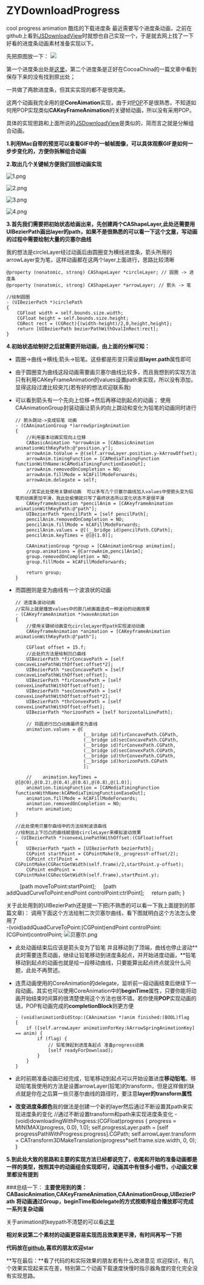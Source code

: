 # ZYDownloadProgress
cool progress animation 酷炫的下载进度条
最近需要写个进度条动画，之前在github上看到[JSDownloadView](https://github.com/Josin22/JSDownloadView)时就想也自己实现一个，于是就去网上找了一下好看的进度条动画素材准备实现以下。
  
先把原图放一下：
![
![](http://upload-images.jianshu.io/upload_images/1249505-04140c363a414341.gif?imageMogr2/auto-orient/strip)
](http://upload-images.jianshu.io/upload_images/1249505-a143ba1e530ce372.gif?imageMogr2/auto-orient/strip)

第一个进度条出处是[这里](https://www.uplabs.com/posts/svg-pencil-download)，第二个进度条是正好在CocoaChina的一篇文章中看到保存下来的没有找到原出处；

一共做了两款进度条，但其实实现的都不是很完美。

这两个动画我完全用的是**CoreAimation**实现，由于对[POP](https://github.com/facebook/pop)不是很熟悉，不知道如何用POP实现类似**CAKeyFrameAnimation**的关键帧动画，所以没有采用POP。

具体的实现思路和上面所说的[JSDownloadView](https://github.com/Josin22/JSDownloadView)是类似的，简而言之就是分解组合动画。

**1.利用Mac自带的预览可以查看GIF中的一帧帧图像，可以具体观察GIF是如何一步步变化的，方便你拆解组合动画**

**2.取出几个关键帧方便我们回想动画实现**

![1.png](http://upload-images.jianshu.io/upload_images/1249505-c9a69d8e72b56b22.png?imageMogr2/auto-orient/strip%7CimageView2/2/w/1240)

![2.png](http://upload-images.jianshu.io/upload_images/1249505-9c17b39dcd88811e.png?imageMogr2/auto-orient/strip%7CimageView2/2/w/1240)

![3.png](http://upload-images.jianshu.io/upload_images/1249505-aee247e374caaa95.png?imageMogr2/auto-orient/strip%7CimageView2/2/w/1240)

![4.png](http://upload-images.jianshu.io/upload_images/1249505-4fdbb0d7af261df2.png?imageMogr2/auto-orient/strip%7CimageView2/2/w/1240)

**3.首先我们需要把初始状态给画出来，先创建两个CAShapeLayer,此处还需要用UIBezierPath画出layer的path，如果不是很熟悉的可以看一下这个[文章](http://blog.csdn.net/u014286994/article/details/51316941)，写动画的过程中需要绘制大量的贝塞尔曲线**

我的想法是circleLayer经过动画后由圆圈变为横线进度条，箭头所用的arrowLayer变为笔，这样动画都在这两个layer上面进行，思路比较清晰

    @property (nonatomic, strong) CAShapeLayer *circleLayer; // 圆圈 -> 进度条
    @property (nonatomic, strong) CAShapeLayer *arrowLayer; // 箭头 -> 笔
    
    //绘制圆圈
    - (UIBezierPath *)circlePath
    {
        CGFloat width = self.bounds.size.width;
        CGFloat height = self.bounds.size.height;
        CGRect rect = (CGRect){(width-height)/2,0,height,height};
        return [UIBezierPath bezierPathWithOvalInRect:rect];
    }
**4.初始状态绘制好之后就需要开始动画，由上面的分解可知：** 
- 圆圈->曲线->横线;箭头->铅笔。这些都是形变只需设置**layer.path**属性即可

- 由于圆圈变为曲线这段动画需要画贝塞尔曲线比较多，而且我想到的实现方法只有利用CAKeyFrameAnimation的values设置path来实现，所以没有添加，显得这段过渡比较突兀(若有好的想法欢迎联系我)
- 可以看到箭头有一个先向上位移->然后再移动到起点的动画；
  使用CAAnimationGroup封装动画让箭头的向上跳动和变化为铅笔的动画同时进行

      // 箭头跳动->变成铅笔 动画
      - (CAAnimationGroup *)arrowSpringAnimation
      {
          //利用基本动画实现向上位移
          CABasicAnimation *arrowAnim = [CABasicAnimation animationWithKeyPath:@"position.y"];
          arrowAnim.toValue = @(self.arrowLayer.position.y-kArrowOffset);
          arrowAnim.timingFunction = [CAMediaTimingFunction functionWithName:kCAMediaTimingFunctionEaseOut];
          arrowAnim.removedOnCompletion = NO;
          arrowAnim.fillMode = kCAFillModeForwards;
          arrowAnim.delegate = self;

          //其实此处使用关键帧动画  可以多写几个贝塞尔曲线加入values中使箭头变为铅笔的动画更加平滑，我此处偷懒就只写了最终状态所以变化状态不是很平滑
          CAKeyframeAnimation *pencilAnim = [CAKeyframeAnimation animationWithKeyPath:@"path"];
          UIBezierPath *pencilPath = [self pencilPath];
          pencilAnim.removedOnCompletion = NO;
          pencilAnim.fillMode = kCAFillModeForwards;
          pencilAnim.values = @[(__bridge id)pencilPath.CGPath];
          pencilAnim.keyTimes = @[@(1.0)];
    
          CAAnimationGroup *group = [CAAnimationGroup animation];
          group.animations = @[arrowAnim,pencilAnim];
          group.removedOnCompletion = NO;
          group.fillMode = kCAFillModeForwards;
    
          return group;
      }

- 而圆圈则是变为曲线有一个波浪状的动画

      // 进度条波动动画
      //实际上就是播放values中的那几帧画面造成一种波动的动画效果
      - (CAKeyframeAnimation *)waveAnimation
      {
          //使用关键帧动画变化circleLayer的path实现波动动画
          CAKeyframeAnimation *animation = [CAKeyframeAnimation animationWithKeyPath:@"path"];
    
          CGFloat offset = 15.f;
          //此处的方法是绘制凹凸曲线
          UIBezierPath *firConcavePath = [self concaveLinePathWithOffset:offset*2];
          UIBezierPath *secConcavePath = [self concaveLinePathWithOffset:offset];
          UIBezierPath *firConvexPath = [self convexLinePathWithOffset:offset];
          UIBezierPath *secConvexPath = [self convexLinePathWithOffset:offset*2];
          UIBezierPath *thrConvexPath = [self convexLinePathWithOffset:offset];
          UIBezierPath *horizonPath = [self horizontalLinePath];
    
          // 将圆进行凹凸动画最终变为直线
          animation.values = @[
                               (__bridge id)firConcavePath.CGPath,
                               (__bridge id)secConcavePath.CGPath,
                               (__bridge id)firConvexPath.CGPath,
                               (__bridge id)secConvexPath.CGPath,
                               (__bridge id)thrConvexPath.CGPath,
                               (__bridge id)horizonPath.CGPath
                               ];
    
          //    animation.keyTimes = @[@(0),@(0.2),@(0.4),@(0.6),@(0.8),@(1.0)];
          animation.timingFunction = [CAMediaTimingFunction functionWithName:kCAMediaTimingFunctionEaseOut];
          animation.fillMode = kCAFillModeForwards;
          animation.removedOnCompletion = NO;
          return animation;
      }

      //此处使用贝塞尔曲线中的方法绘制波浪曲线
      //绘制出上下凹凸的曲线赋值给circleLayer来模拟波动效果
      - (UIBezierPath *)convexLinePathWithOffset:(CGFloat)offset
      {
          UIBezierPath *path = [UIBezierPath bezierPath];
          CGPoint startPoint = CGPointMake(0,_progressY-offset/2);
          CGPoint ctrlPoint = CGPointMake(CGRectGetWidth(self.frame)/2,startPoint.y-offset);
          CGPoint endPoint = CGPointMake(CGRectGetWidth(self.frame),startPoint.y);
    
          [path moveToPoint:startPoint];
          [path addQuadCurveToPoint:endPoint controlPoint:ctrlPoint];
          return path;
      }

关于此处用到的UIBezierPath还是提一下把(不熟悉的可以看一下我上面提到的那篇文章)：
调用下面这个方法绘制二次贝塞尔曲线，看下图就明白这个方法怎么使用了  
-(void)addQuadCurveToPoint:(CGPoint)endPoint controlPoint:(CGPoint)controlPoint;
![贝塞尔.png](http://upload-images.jianshu.io/upload_images/1249505-09c8770c3f9d1fed.png?imageMogr2/auto-orient/strip%7CimageView2/2/w/1240)

- 此处动画结束后应该是箭头变为了铅笔 并且移动到了顶端，曲线也停止波动**此时需要连贯动画，继续让铅笔移动到进度条起点，并开始进度动画，**铅笔移动到起点的动画也就是绘一段移动曲线，只要能算出起点终点就没什么问题，此处不再赘述。

- 连贯动画使用的CoreAnimation的delegate，监听前一段动画结束后继续下一段动画。其实也可以使用CoreAnimation中的**beginTime**属性，只要你能将动画开始结束时间算的很清楚使用这个方法也很不错。若你使用**POP**实现动画的话，POP有动画完成的**completionBlock**则更方便

      - (void)animationDidStop:(CAAnimation *)anim finished:(BOOL)flag
      {
          if ([self.arrowLayer animationForKey:kArrowSpringAnimationKey] == anim) {
              if (flag) {
                  // 铅笔弹起到进度条起点 准备progress动画
                  [self readyForDownload];
              }
          }
      }

- 此时前期准备动画已经完成，铅笔移动到起点可以开始设置进度**移动铅笔**。移动铅笔我使用的方法是设置arrowLayer(铅笔)的transform，但是这样做的缺点就是你在之后算一些贝塞尔曲线的路径时，要注意**layer的transform属性**

- **改变进度条颜色**我的做法是创建一个新的layer然后通过不断设置其path来实现进度条的变化
      //通过不断设置transform和path来实现进度条变化
      - (void)downloadingWithProgress:(CGFloat)progress
      {
          progress = MIN(MAX(progress, 0.0), 1.0);
              self.progressLayer.path = [self progressPathWithProgress:progress].CGPath;
              self.arrowLayer.transform = CATransform3DMakeTranslation(progress*self.frame.size.width, 0, 0);
      }

**5.到此处大致的思路和主要的实现方法已经都说完了，收尾和开始的准备动画都是一样的类型，按照其中的动画组合实现即可，动画其中有很多小细节，小动画文章里都没有提到**

###总结一下：
**主要使用到的类：CABasicAnimation,CAKeyFrameAnimation,CAAnimationGroup,UIBezierPath**
**将动画通过Group，beginTime和delegate的方式按顺序组合播放即可完成一系列复杂动画**

关于animation的keypath不清楚的可以看[这里](https://developer.apple.com/library/content/documentation/Cocoa/Conceptual/CoreAnimation_guide/AnimatableProperties/AnimatableProperties.html#//apple_ref/doc/uid/TP40004514-CH11-SW1)

**相对来说第二个素材的动画更容易实现而且效果更平滑，有时间再写一下把**

**代码放在[github](https://github.com/Karthus1110/ZYDownloadProgress),喜欢的朋友欢迎star**

**写在最后：**看了代码的和实际效果的朋友若有什么改进意见 欢迎探讨，有几个效果实现起来实在差，特别第二个动画下载速度快慢时指示器角度的变化完全没有实现思路。


